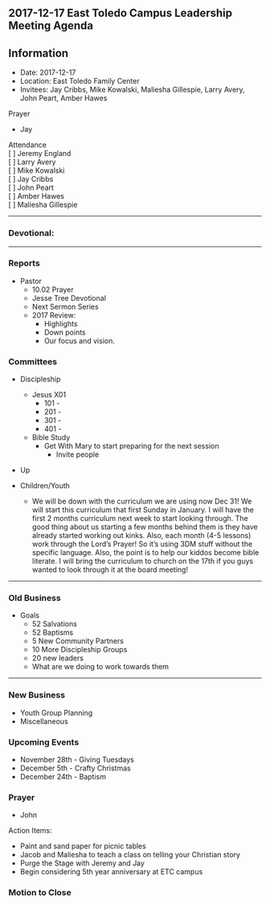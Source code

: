 2017-12-17 East Toledo Campus Leadership Meeting Agenda
---
## Information
* Date: 2017-12-17
* Location: East Toledo Family Center
* Invitees: Jay Cribbs, Mike Kowalski, Maliesha Gillespie, Larry Avery, John Peart, Amber Hawes

Prayer
* Jay

Attendance  
[ ] Jeremy England   
[ ] Larry Avery   
[ ] Mike Kowalski   
[ ] Jay Cribbs   
[ ] John Peart  
[ ] Amber Hawes  
[ ] Maliesha Gillespie  

---
### Devotional: 

---
### Reports
* Pastor
	* 10.02 Prayer
	* Jesse Tree Devotional
	* Next Sermon Series
	* 2017 Review:
		* Highlights
		* Down points
		* Our focus and vision. 
			 

### Committees
* Discipleship
	* Jesus X01
		* 101 - 
		* 201 - 
		* 301 - 
		* 401 - 
	* Bible Study
		* Get With Mary to start preparing for the next session
			* Invite people

* Up
 
* Children/Youth
	* We will be down with the curriculum we are using now Dec 31! We will start this curriculum that first Sunday in January. I will have the first 2 months curriculum next week to start looking through. The good thing about us starting a few months behind them is they have already started working out kinks. Also, each month (4-5 lessons) work through the Lord’s Prayer! So it’s using 3DM stuff without the specific language. Also, the point is to help our kiddos become bible literate. I will bring the curriculum to church on the 17th if you guys wanted to look through it at the board meeting!


---
### Old Business
* Goals
	* 52 Salvations
	* 52 Baptisms
	* 5 New Community Partners
	* 10 More Discipleship Groups
	* 20 new leaders
	* What are we doing to work towards them
---
### New Business  
* Youth Group Planning  
* Miscellaneous

### Upcoming Events
* November 28th - Giving Tuesdays
* December 5th - Crafty Christmas  
* December 24th - Baptism

### Prayer  
* John

Action Items:
- Paint and sand paper for picnic tables 
- Jacob and Maliesha to teach a class on telling your Christian story
- Purge the Stage with Jeremy and Jay
- Begin considering 5th year anniversary at ETC campus 

### Motion to Close

